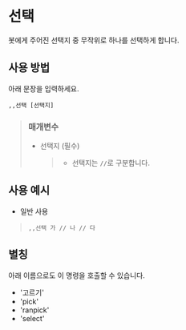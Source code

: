 # 선택
봇에게 주어진 선택지 중 무작위로 하나를 선택하게 합니다.

## 사용 방법
아래 문장을 입력하세요.
```
,,선택 [선택지]
```

> ### 매개변수
> * 선택지 (필수)
>   > * 선택지는 `//`로 구분합니다.

## 사용 예시
* 일반 사용
> `,,선택 가 // 나 // 다`

## 별칭
아래 이름으로도 이 명령을 호출할 수 있습니다.

* '고르기'
* 'pick'
* 'ranpick'
* 'select'